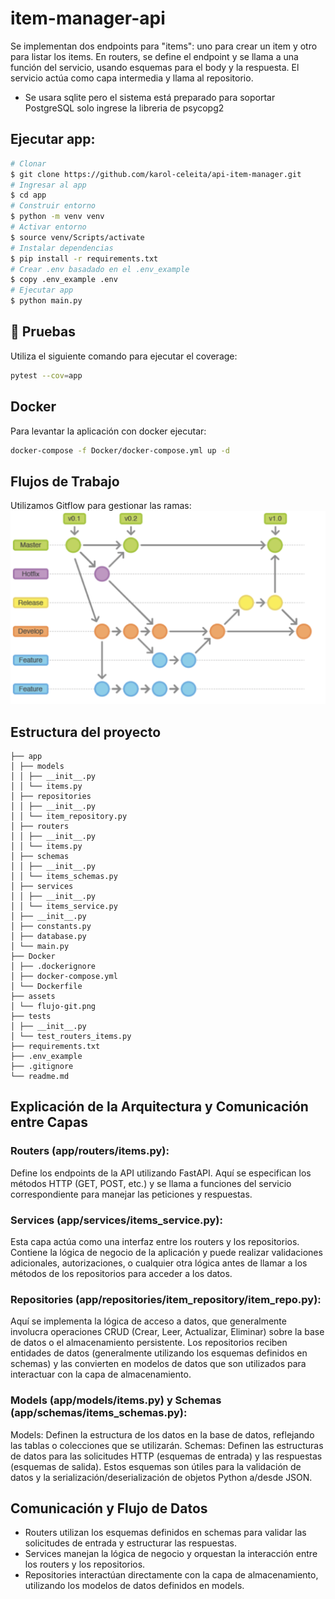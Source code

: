 # item-manager-api
Se implementan dos endpoints para "items": uno para crear un item y otro para listar los items. En routers, se define el endpoint y se llama a una función del servicio, usando esquemas para el body y la respuesta. El servicio actúa como capa intermedia y llama al repositorio.

* Se usara sqlite pero el sistema está preparado para soportar PostgreSQL solo ingrese la libreria de psycopg2

## Ejecutar app:

``` bash
# Clonar
$ git clone https://github.com/karol-celeita/api-item-manager.git
# Ingresar al app
$ cd app
# Construir entorno
$ python -m venv venv
# Activar entorno
$ source venv/Scripts/activate
# Instalar dependencias
$ pip install -r requirements.txt
# Crear .env basadado en el .env_example
$ copy .env_example .env
# Ejecutar app
$ python main.py
```

## 📝 Pruebas
Utiliza el siguiente comando para ejecutar el coverage:
``` bash
pytest --cov=app
```
## Docker
Para levantar la aplicación con docker ejecutar:
``` bash
docker-compose -f Docker/docker-compose.yml up -d
```

## Flujos de Trabajo 

Utilizamos Gitflow para gestionar las ramas:
![flujo de trabajo](/assets/flujo-git.png)

## Estructura del proyecto

```
├── app
│ ├── models
│ │ ├── __init__.py
│ │ └── items.py
│ ├── repositories
│ │ ├── __init__.py
│ │ └── item_repository.py
│ ├── routers
│ │ ├── __init__.py
│ │ └── items.py
│ ├── schemas
│ │ ├── __init__.py
│ │ └── items_schemas.py
│ ├── services
│ │ ├── __init__.py
│ │ └── items_service.py
│ ├── __init__.py
│ ├── constants.py
│ ├── database.py
│ └── main.py
├── Docker
│ ├── .dockerignore
│ ├── docker-compose.yml
│ └── Dockerfile
├── assets
│ └── flujo-git.png
├── tests
│ ├── __init__.py
│ └── test_routers_items.py
├── requirements.txt
├── .env_example
├── .gitignore
└── readme.md
```

## Explicación de la Arquitectura y Comunicación entre Capas
### Routers (app/routers/items.py):

Define los endpoints de la API utilizando FastAPI. Aquí se especifican los métodos HTTP (GET, POST, etc.) y se llama a funciones del servicio correspondiente para manejar las peticiones y respuestas.

### Services (app/services/items_service.py):

Esta capa actúa como una interfaz entre los routers y los repositorios. Contiene la lógica de negocio de la aplicación y puede realizar validaciones adicionales, autorizaciones, o cualquier otra lógica antes de llamar a los métodos de los repositorios para acceder a los datos.

### Repositories (app/repositories/item_repository/item_repo.py):

Aquí se implementa la lógica de acceso a datos, que generalmente involucra operaciones CRUD (Crear, Leer, Actualizar, Eliminar) sobre la base de datos o el almacenamiento persistente. Los repositorios reciben entidades de datos (generalmente utilizando los esquemas definidos en schemas) y las convierten en modelos de datos que son utilizados para interactuar con la capa de almacenamiento.
### Models (app/models/items.py) y Schemas (app/schemas/items_schemas.py):

Models: Definen la estructura de los datos en la base de datos, reflejando las tablas o colecciones que se utilizarán.
Schemas: Definen las estructuras de datos para las solicitudes HTTP (esquemas de entrada) y las respuestas (esquemas de salida). Estos esquemas son útiles para la validación de datos y la serialización/deserialización de objetos Python a/desde JSON.
## Comunicación y Flujo de Datos
* Routers utilizan los esquemas definidos en schemas para validar las solicitudes de entrada y estructurar las respuestas.
* Services manejan la lógica de negocio y orquestan la interacción entre los routers y los repositorios.
* Repositories interactúan directamente con la capa de almacenamiento, utilizando los modelos de datos definidos en models.